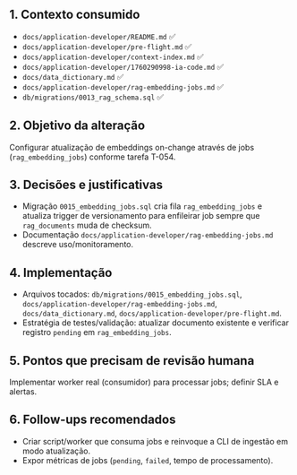 ## 1. Contexto consumido
- `docs/application-developer/README.md` ✅
- `docs/application-developer/pre-flight.md` ✅
- `docs/application-developer/context-index.md` ✅
- `docs/application-developer/1760290998-ia-code.md` ✅
- `docs/data_dictionary.md` ✅
- `docs/application-developer/rag-embedding-jobs.md` ✅
- `db/migrations/0013_rag_schema.sql` ✅

## 2. Objetivo da alteração
Configurar atualização de embeddings on-change através de jobs (`rag_embedding_jobs`) conforme tarefa T-054.

## 3. Decisões e justificativas
- Migração `0015_embedding_jobs.sql` cria fila `rag_embedding_jobs` e atualiza trigger de versionamento para enfileirar job sempre que `rag_documents` muda de checksum.
- Documentação `docs/application-developer/rag-embedding-jobs.md` descreve uso/monitoramento.

## 4. Implementação
- Arquivos tocados: `db/migrations/0015_embedding_jobs.sql`, `docs/application-developer/rag-embedding-jobs.md`, `docs/data_dictionary.md`, `docs/application-developer/pre-flight.md`.
- Estratégia de testes/validação: atualizar documento existente e verificar registro `pending` em `rag_embedding_jobs`.

## 5. Pontos que precisam de revisão humana
Implementar worker real (consumidor) para processar jobs; definir SLA e alertas.

## 6. Follow-ups recomendados
- Criar script/worker que consuma jobs e reinvoque a CLI de ingestão em modo atualização.
- Expor métricas de jobs (`pending`, `failed`, tempo de processamento).
